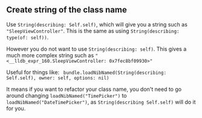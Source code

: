 ## Create string of the class name

Use `String(describing: Self.self)`, which will give you a string such as `"SleepViewController"`.
This is the same as using `String(describing: type(of: self))`.

However you do not want to use `String(describing: self)`. This gives a much more complex string such as `"<__lldb_expr_160.SleepViewController: 0x7fec8bf09930>"`


Useful for things like: ` bundle.loadNibNamed(String(describing: Self.self), owner: self, options: nil)`

It means if you want to refactor your class name, you don't need to go around changing `loadNibNamed("TimePicker")` to `loadNibNamed("DateTimePicker")`, as `String(describing Self.self)` will do it for you.

